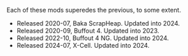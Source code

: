 Each of these mods superedes the previous, to some extent.

- Released 2020-07, Baka ScrapHeap. Updated into 2024.
- Released 2020-09, Buffout 4. Updated into 2023.
- Released 2022-10, Buffout 4 NG. Updated into 2024.
- Released 2024-07, X-Cell. Updated into 2024.
